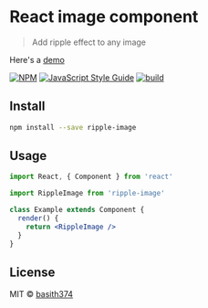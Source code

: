 # React image component

> Add ripple effect to any image

Here's a [demo](http://water-ripple.basithkunimal.com)

[![NPM](https://img.shields.io/npm/v/ripple-image.svg)](https://www.npmjs.com/package/ripple-image) [![JavaScript Style Guide](https://img.shields.io/badge/code_style-standard-brightgreen.svg)](https://standardjs.com) [![build](https://github.com/basith374/ripple-image/actions/workflows/main.yml/badge.svg)](https://github.com/basith374/ripple-image/actions/workflows/main.yml)

## Install

```bash
npm install --save ripple-image
```

## Usage

```jsx
import React, { Component } from 'react'

import RippleImage from 'ripple-image'

class Example extends Component {
  render() {
    return <RippleImage />
  }
}
```

## License

MIT © [basith374](https://github.com/basith374)

